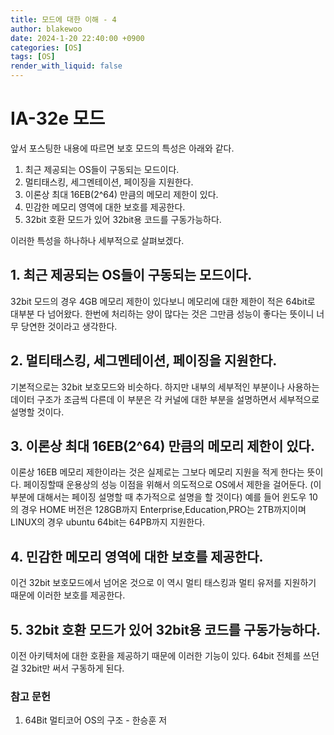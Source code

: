```yaml
---
title: 모드에 대한 이해 - 4
author: blakewoo
date: 2024-1-20 22:40:00 +0900
categories: [OS]
tags: [OS]
render_with_liquid: false
---
```


# IA-32e 모드

앞서 포스팅한 내용에 따르면 보호 모드의 특성은 아래와 같다.

1. 최근 제공되는 OS들이 구동되는 모드이다.
2. 멀티태스킹, 세그멘테이션, 페이징을 지원한다.
3. 이론상 최대 16EB(2^64) 만큼의 메모리 제한이 있다.
4. 민감한 메모리 영역에 대한 보호를 제공한다.
5. 32bit 호환 모드가 있어 32bit용 코드를 구동가능하다.

이러한 특성을 하나하나 세부적으로 살펴보겠다.

## 1. 최근 제공되는 OS들이 구동되는 모드이다.   
32bit 모드의 경우 4GB 메모리 제한이 있다보니 메모리에 대한 제한이 적은 64bit로 대부분 다 넘어왔다.
한번에 처리하는 양이 많다는 것은 그만큼 성능이 좋다는 뜻이니 너무 당연한 것이라고 생각한다.

## 2. 멀티태스킹, 세그멘테이션, 페이징을 지원한다.   
기본적으로는 32bit 보호모드와 비슷하다. 하지만 내부의 세부적인 부분이나 사용하는 데이터 구조가
조금씩 다른데 이 부분은 각 커널에 대한 부분을 설명하면서 세부적으로 설명할 것이다.

## 3. 이론상 최대 16EB(2^64) 만큼의 메모리 제한이 있다.
이론상 16EB 메모리 제한이라는 것은 실제로는 그보다 메모리 지원을 적게 한다는 뜻이다. 페이징할때
운용상의 성능 이점을 위해서 의도적으로 OS에서 제한을 걸어둔다. (이 부분에 대해서는 페이징
설명할 때 추가적으로 설명을 할 것이다)
예를 들어 윈도우 10의 경우 HOME 버전은 128GB까지 Enterprise,Education,PRO는 2TB까지이며
LINUX의 경우 ubuntu 64bit는 64PB까지 지원한다.

## 4. 민감한 메모리 영역에 대한 보호를 제공한다.   
이건 32bit 보호모드에서 넘어온 것으로 이 역시 멀티 태스킹과 멀티 유저를 지원하기 때문에
이러한 보호를 제공한다.

## 5. 32bit 호환 모드가 있어 32bit용 코드를 구동가능하다.
이전 아키텍처에 대한 호환을 제공하기 때문에 이러한 기능이 있다. 64bit 전체를 쓰던걸
32bit만 써서 구동하게 된다.


### 참고 문헌
1. 64Bit 멀티코어 OS의 구조 - 한승훈 저
